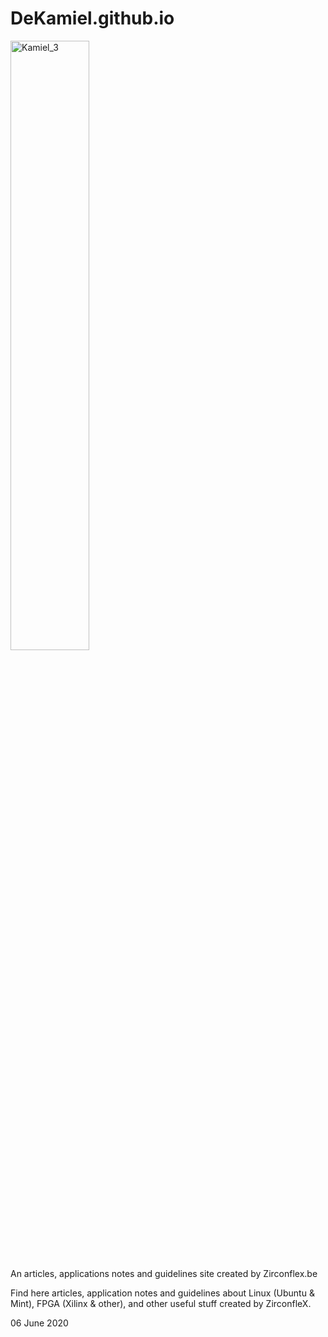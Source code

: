 # DeKamiel.github.io

<img src="/Figures/Kamiel_3.svg" alt="Kamiel_3" style="width:50%;" /> 

An articles, applications notes and guidelines site created by Zirconflex.be

Find here articles, application notes and guidelines about Linux (Ubuntu & Mint), FPGA (Xilinx & other), and other useful stuff created by ZirconfleX.

06 June 2020
